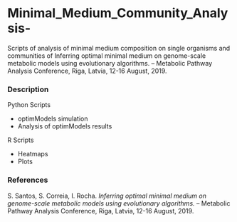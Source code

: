 # Minimal_Medium_Community_Analysis-
Scripts of analysis of minimal medium composition on single organisms and communities of Inferring optimal minimal medium on genome-scale metabolic models using evolutionary algorithms. – Metabolic Pathway Analysis Conference, Riga, Latvia, 12-16 August, 2019.

### Description
Python Scripts
- optimModels simulation
- Analysis of optimModels results

R Scripts
- Heatmaps
- Plots

### References
S. Santos, S. Correia, I. Rocha. *Inferring optimal minimal medium on genome-scale metabolic models using evolutionary algorithms.* – Metabolic Pathway Analysis Conference, Riga, Latvia, 12-16 August, 2019.
